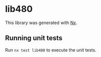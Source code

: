 # lib480

This library was generated with [Nx](https://nx.dev).

## Running unit tests

Run `nx test lib480` to execute the unit tests.
